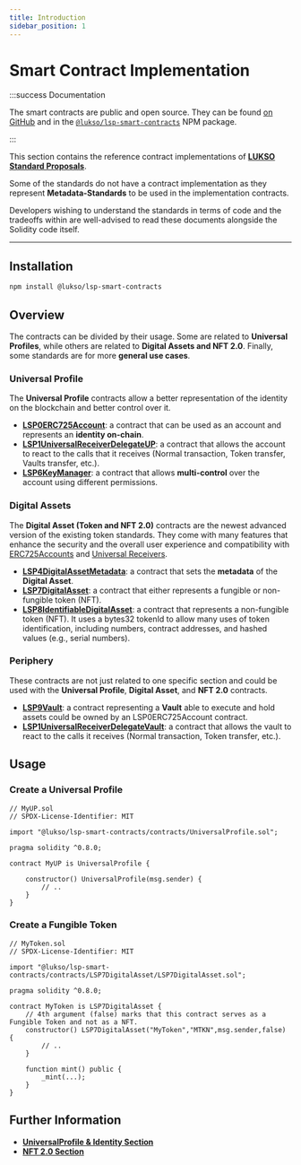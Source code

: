 ```yaml
---
title: Introduction
sidebar_position: 1
---
```


# Smart Contract Implementation

:::success Documentation

The smart contracts are public and open source. They can be found [on GitHub](https://github.com/lukso-network/lsp-smart-contracts) and in the [`@lukso/lsp-smart-contracts`](https://www.npmjs.com/package/@lukso/lsp-smart-contracts) NPM package.

:::

This section contains the reference contract implementations of **[LUKSO Standard Proposals](../introduction.md)**.

Some of the standards do not have a contract implementation as they represent **Metadata-Standards** to be used in the implementation contracts.

Developers wishing to understand the standards in terms of code and the tradeoffs within are well-advised to read these documents alongside the Solidity code itself.

---

## Installation

```bash
npm install @lukso/lsp-smart-contracts
```

## Overview

The contracts can be divided by their usage. Some are related to **Universal Profiles**, while others are related to **Digital Assets and NFT 2.0**. Finally, some standards are for more **general use cases**.

### Universal Profile

The **Universal Profile** contracts allow a better representation of the identity on the blockchain and better control over it.

- **[LSP0ERC725Account](./lsp0-erc725-account.md)**: a contract that can be used as an account and represents an **identity on-chain**.
- **[LSP1UniversalReceiverDelegateUP](./lsp1-universal-receiver-delegate-up.md)**: a contract that allows the account to react to the calls that it receives (Normal transaction, Token transfer, Vaults transfer, etc.).
- **[LSP6KeyManager](./lsp6-key-manager.md)**: a contract that allows **multi-control** over the account using different permissions.

### Digital Assets

The **Digital Asset (Token and NFT 2.0)** contracts are the newest advanced version of the existing token standards. They come with many features that enhance the security and the overall user experience and compatibility with [ERC725Accounts](../universal-profile/01-lsp0-erc725account.md) and [Universal Receivers](../generic-standards/02-lsp1-universal-receiver.md).

- **[LSP4DigitalAssetMetadata](./lsp4-digital-asset-metadata)**: a contract that sets the **metadata** of the **Digital Asset**.
- **[LSP7DigitalAsset](./lsp7-digital-asset.md)**: a contract that either represents a fungible or non-fungible token (NFT).
- **[LSP8IdentifiableDigitalAsset](./lsp8-identifiable-digital-asset.md)**: a contract that represents a non-fungible token (NFT). It uses a bytes32 tokenId to allow many uses of token identification, including numbers, contract addresses, and hashed values (e.g., serial numbers).

### Periphery

These contracts are not just related to one specific section and could be used with the **Universal Profile**, **Digital Asset**, and **NFT 2.0** contracts.

- **[LSP9Vault](./lsp9-vault.md)**: a contract representing a **Vault** able to execute and hold assets could be owned by an LSP0ERC725Account contract.
- **[LSP1UniversalReceiverDelegateVault](./lsp1-universal-receiver-delegate-vault.md)**: a contract that allows the vault to react to the calls it receives (Normal transaction, Token transfer, etc.).

## Usage

### Create a Universal Profile

```solidity
// MyUP.sol
// SPDX-License-Identifier: MIT

import "@lukso/lsp-smart-contracts/contracts/UniversalProfile.sol";

pragma solidity ^0.8.0;

contract MyUP is UniversalProfile {

    constructor() UniversalProfile(msg.sender) {
        // ..
    }
}
```

### Create a Fungible Token

```solidity
// MyToken.sol
// SPDX-License-Identifier: MIT

import "@lukso/lsp-smart-contracts/contracts/LSP7DigitalAsset/LSP7DigitalAsset.sol";

pragma solidity ^0.8.0;

contract MyToken is LSP7DigitalAsset {
    // 4th argument (false) marks that this contract serves as a Fungible Token and not as a NFT.
    constructor() LSP7DigitalAsset("MyToken","MTKN",msg.sender,false) {
        // ..
    }

    function mint() public {
        _mint(...);
    }
}
```

## Further Information

- **[UniversalProfile & Identity Section](https://youtu.be/SbTo_e3l_Lk?t=1727)**
- **[NFT 2.0 Section](https://youtu.be/hg1Ow6u9QVk)**
